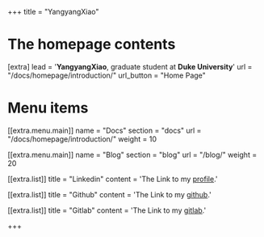+++
title = "YangyangXiao"


# The homepage contents
[extra]
lead = '<b>YangyangXiao</b>, graduate student at <b>Duke University</b>'
url = "/docs/homepage/introduction/"
url_button = "Home Page"

# Menu items
[[extra.menu.main]]
name = "Docs"
section = "docs"
url = "/docs/homepage/introduction/"
weight = 10

[[extra.menu.main]]
name = "Blog"
section = "blog"
url = "/blog/"
weight = 20

[[extra.list]]
title = "Linkedin"
content = 'The Link to my <a href="https://www.linkedin.com/in/%E6%9D%A8%E9%98%B3-%E8%82%96-254873298/?locale=en_US">profile</a>.'

[[extra.list]]
title = "Github"
content = 'The Link to my <a href="https://github.com/RobertShaw-xyy">github</a>.'

[[extra.list]]
title = "Gitlab"
content = 'The Link to my <a href="https://gitlab.com/robert_xiao">gitlab</a>.'

+++
